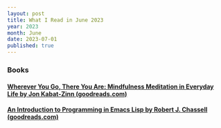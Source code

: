 ```yaml
---
layout: post
title: What I Read in June 2023
year: 2023
month: June
date: 2023-07-01
published: true
---
```


### Books

#### [Wherever You Go, There You Are: Mindfulness Meditation in Everyday Life by Jon Kabat-Zinn (goodreads.com)](https://www.goodreads.com/book/show/14096)

#### [An Introduction to Programming in Emacs Lisp by Robert J. Chassell (goodreads.com)](https://www.goodreads.com/book/show/1174820)
